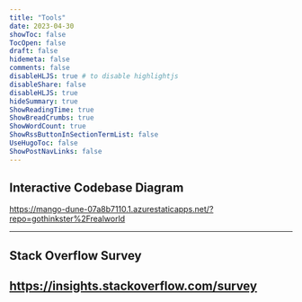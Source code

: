 ```yaml
---
title: "Tools"
date: 2023-04-30
showToc: false
TocOpen: false
draft: false
hidemeta: false
comments: false
disableHLJS: true # to disable highlightjs
disableShare: false
disableHLJS: true
hideSummary: true
ShowReadingTime: true
ShowBreadCrumbs: true
ShowWordCount: true
ShowRssButtonInSectionTermList: false
UseHugoToc: false
ShowPostNavLinks: false
---
```


## Interactive Codebase Diagram

https://mango-dune-07a8b7110.1.azurestaticapps.net/?repo=gothinkster%2Frealworld

---
## Stack Overflow Survey 

https://insights.stackoverflow.com/survey
---


